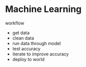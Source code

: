 # Machine Learning

workflow
- get data 
- clean data
- run data through model
- test accuracy 
- iterate to improve accuracy
- deploy to world

